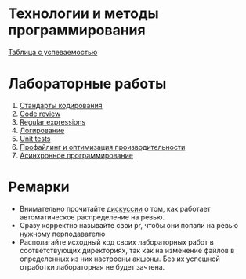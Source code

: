 # Технологии и методы программирования
[Таблица с успеваемостью](https://docs.google.com/spreadsheets/d/17gUhyaK20CFZuk3z73XZHiI7KEeHcWDrD1w_LXLhXg8/edit?usp=sharing)
# Лабораторные работы
1. [Стандарты кодирования](https://github.com/itsecd/prog_instruments_labs/blob/main/lab_1/README.md)
2. [Code review](https://github.com/itsecd/prog_instruments_labs/blob/main/lab_2/README.md)
3. [Regular expressions](https://github.com/itsecd/prog_instruments_labs/blob/main/lab_3/README.md)
4. [Логирование](https://github.com/itsecd/prog_instruments_labs/blob/main/lab_4/README.md)
5. [Unit tests](https://github.com/itsecd/prog_instruments_labs/blob/main/lab_5/README.md)
6. [Профайлинг и оптимизация производительности](https://github.com/itsecd/prog_instruments_labs/blob/main/lab_6/README.md)
7. [Асинхронное программирование](https://github.com/itsecd/prog_instruments_labs/blob/main/lab_7/README.md)
# Ремарки
* Внимательно прочитайте [дискуссии](https://github.com/itsecd/prog_instruments_labs/discussions) о том, как работает автоматическое распределение на ревью.
* Сразу корректно называйте свои pr, чтобы они попали на ревью нужному перподавателю
* Располагайте исходный код своих лабораторных работ в соответствующих директориях, так как на изменение файлов в определенных из них настроены акшоны. Без их успешной отработки лабораторная не будет зачтена.
